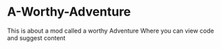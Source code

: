 # A-Worthy-Adventure
This is about a mod called a worthy Adventure Where you can view code and suggest content
